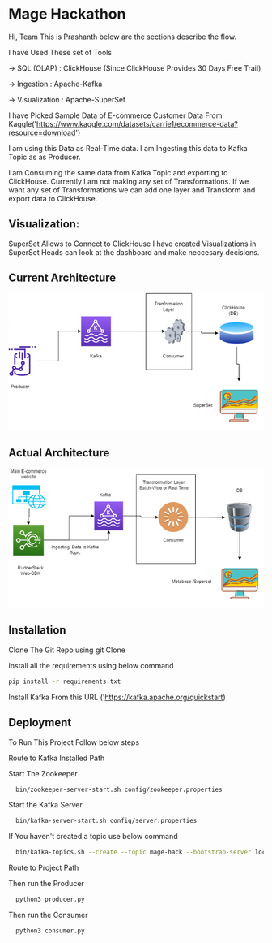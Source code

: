 
# Mage Hackathon

Hi, Team This is Prashanth below are the sections describe the flow.

I have Used These set of Tools

 -> SQL (OLAP) : ClickHouse (Since ClickHouse Provides 30 Days Free Trail)

 -> Ingestion : Apache-Kafka

 -> Visualization : Apache-SuperSet

I have Picked Sample Data of E-commerce Customer Data From Kaggle('https://www.kaggle.com/datasets/carrie1/ecommerce-data?resource=download')

I am using this Data as Real-Time data. I am Ingesting this data to Kafka Topic as as Producer.

I am Consuming the same data from Kafka Topic and exporting to ClickHouse. Currently I am not making any set of Transformations. If we want any set of Transformations we can add one layer and Transform and export data to ClickHouse.

## Visualization:

SuperSet Allows to Connect to ClickHouse I have created Visualizations in SuperSet Heads can look at the dashboard and make neccesary decisions.



## Current Architecture

![](https://github.com/Iamprashanth-1/hack/blob/main/images/arch.png)

## Actual Architecture

![](https://github.com/Iamprashanth-1/hack/blob/main/images/real-arch.png)



## Installation

Clone The Git Repo using git Clone

Install all the requirements using below command

```bash
pip install -r requirements.txt
```
Install Kafka From this URL ('https://kafka.apache.org/quickstart)


## Deployment

To Run This Project Follow below steps

Route to Kafka Installed Path

Start The Zookeeper
```bash
  bin/zookeeper-server-start.sh config/zookeeper.properties 
```

Start the Kafka Server
```bash
  bin/kafka-server-start.sh config/server.properties 
```

If You haven't created a topic use below command
```bash
  bin/kafka-topics.sh --create --topic mage-hack --bootstrap-server localhost:9092 --replication-factor 1 --partitions 1

```

Route to Project Path

Then run the Producer
```bash
  python3 producer.py
```

Then run the Consumer
```bash
  python3 consumer.py
```
